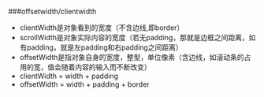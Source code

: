 ###offsetwidth/clientwidth

- clientWidth是对象看到的宽度（不含边线,即border）
- scrollWidth是对象实际内容的宽度（若无padding，那就是边框之间距离，如有padding，就是左padding和右padding之间距离）
- offsetWidth是指对象自身的宽度，整型，单位像素（含边线，如滚动条的占用的宽，值会随着内容的输入而不断改变）
- clientWidth = width + padding
- offsetWidth = width + padding + border